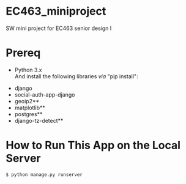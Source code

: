 # EC463_miniproject
SW mini project for EC463 senior design I

# Prereq 
* Python 3.x  
And install the following libraries _via_ "pip install":
- django
- social-auth-app-django
- geoip2**
- matplotlib**
- postgres**
- django-tz-detect**

# How to Run This App on the Local Server 
```console
$ python manage.py runserver
```
